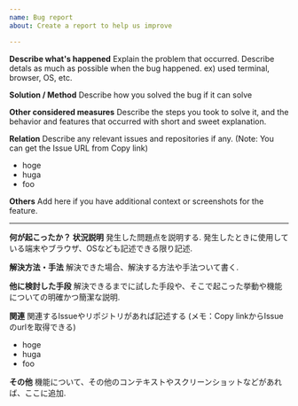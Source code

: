 ```yaml
---
name: Bug report
about: Create a report to help us improve

---
```


**Describe what's happened**
Explain the problem that occurred.
Describe detals as much as possible when the bug happened. 
ex) used terminal, browser, OS, etc. 

**Solution / Method**
Describe how you solved the bug if it can solve  

**Other  considered measures**
Describe the steps you took to solve it, and the behavior and features that occurred with short and sweet explanation.

**Relation**
Describe any relevant issues and repositories if any.
(Note: You can get the Issue URL from Copy link)
- hoge
- huga
- foo

**Others**
Add here if you have additional context or screenshots for the feature.

---

**何が起こったか？ 状況説明**
発生した問題点を説明する.
発生したときに使用している端末やブラウザ、OSなども記述できる限り記述.

**解決方法・手法**
解決できた場合、解決する方法や手法ついて書く.  

**他に検討した手段**
解決できるまでに試した手段や、そこで起こった挙動や機能についての明確かつ簡潔な説明.  

**関連**
関連するIssueやリポジトリがあれば記述する
(メモ：Copy linkからIssueのurlを取得できる) 
- hoge
- huga
- foo

**その他**
機能について、その他のコンテキストやスクリーンショットなどがあれば、ここに追加.